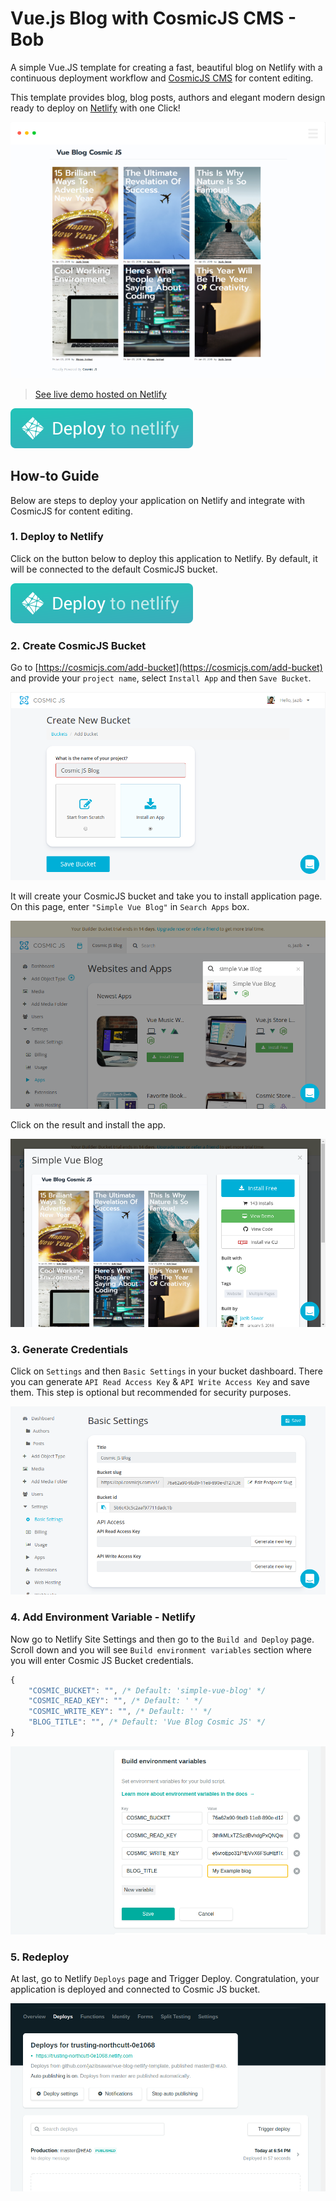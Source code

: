 # Vue.js Blog with CosmicJS CMS - Bob

A simple Vue.JS template for creating a fast, beautiful blog on Netlify with a continuous deployment workflow and [CosmicJS CMS](https://cosmicjs.com) for content editing.

This template provides blog, blog posts, authors and elegant modern design ready to deploy on [Netlify](http://netlify.com/) with one Click!

![Vue.js Blog with CosmicJS CMS - Bob](src/assets/ApplicationHomePage.png "Vue.js Blog with CosmicJS CMS - Bob")

> [See live demo hosted on Netlify](https://vue-blog-demo.netlify.com/)

[![Deploy to Netlify](src/assets/deploy-button.svg "Deploy this application to Netlify")](https://app.netlify.com/start/deploy?repository=https://github.com/cosmicjs/vue-blog-netlify-template)

## How-to Guide

Below are steps to deploy your application on Netlify and integrate with CosmicJS for content editing.

### 1. Deploy to Netlify

Click on the button below to deploy this application to Netlify. By default, it will be connected to the default CosmicJS bucket.

[![Deploy to Netlify](src/assets/deploy-button.svg "Deploy this application to Netlify")](https://app.netlify.com/start/deploy?repository=https://github.com/cosmicjs/vue-blog-netlify-template)

### 2. Create CosmicJS Bucket

Go to [https://cosmicjs.com/add-bucket](https://cosmicjs.com/add-bucket) and provide your `project name`, select `Install App` and then `Save Bucket`.

![Create CosmicJS Bucket](src/assets/add-bucket.png)

It will create your CosmicJS bucket and take you to install application page. On this page, enter `"Simple Vue Blog"` in `Search Apps` box.

![Search App](src/assets/search_apps.png)

Click on the result and install the app.

![Install App](src/assets/install_app.png)

### 3. Generate Credentials

Click on `Settings` and then `Basic Settings` in your bucket dashboard. There you can generate `API Read Access Key` & `API Write Access Key` and save them. This step is optional but recommended for security purposes.

![Generate Credentials](src/assets/credentials.png)

### 4. Add Environment Variable - Netlify

Now go to Netlify Site Settings and then go to the `Build and Deploy` page. Scroll down and you will see `Build environment variables` section where you will enter Cosmic JS Bucket credentials.

```javascript
{
    "COSMIC_BUCKET": "", /* Default: 'simple-vue-blog' */
    "COSMIC_READ_KEY": "", /* Default: ' */
    "COSMIC_WRITE_KEY": "", /* Default: '' */
    "BLOG_TITLE": "", /* Default: 'Vue Blog Cosmic JS' */
}
```

![Add Environment Variables](src/assets/env.png)

### 5. Redeploy

At last, go to Netlify `Deploys` page and Trigger Deploy. Congratulation, your application is deployed and connected to Cosmic JS bucket.

![Add Environment Variables](src/assets/redeploy.png)
